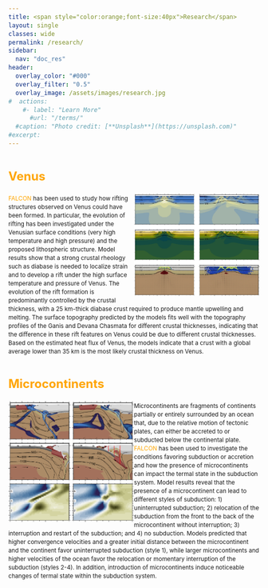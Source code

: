```yaml
---
title: <span style="color:orange;font-size:40px">Research</span>
layout: single
classes: wide
permalink: /research/
sidebar:
  nav: "doc_res"
header:
  overlay_color: "#000"
  overlay_filter: "0.5"
  overlay_image: /assets/images/research.jpg
#  actions:
    #- label: "Learn More"
      #url: "/terms/"
  #caption: "Photo credit: [**Unsplash**](https://unsplash.com)"
#excerpt: 
---
```


# <span style="font-size:24px;color:orange">Venus</span>

<div>
  <img src="/assets/images/venus.png" alt="melt" style="width:50%;float:right"/>
  <small><span style="color:orange">FALCON</span> has been used to study how rifting structures observed on Venus could have been formed. In particular, the evolution of rifting has been investigated under the Venusian surface conditions (very high temperature and high pressure) and the proposed lithospheric structure. Model results show that a strong crustal rheology such as diabase is needed to localize strain and to develop a rift under the high surface temperature and pressure of Venus. The evolution of the rift formation is predominantly controlled by the crustal thickness, with a 25 km-thick diabase crust required to produce mantle upwelling and melting. The surface topography predicted by the models fits well with the topography profiles of the Ganis and Devana Chasmata for different crustal thicknesses, indicating that the difference in these rift features on Venus could be due to different crustal thicknesses. Based on the estimated heat flux of Venus, the models indicate that a crust with a global average lower than 35 km is the most likely crustal thickness on Venus.</small>
</div>

# <span style="font-size:24px;color:orange">Microcontinents</span>

<div>
  <img src="/assets/images/micro.png" alt="melt" style="width:50%;float:left"/>
  <small>Microcontinents are fragments of continents partially or entirely surrounded by an ocean that, due to the relative motion of tectonic plates, can either be accreted to or subducted below the continental plate. <span style="color:orange">FALCON</span> has been used to investigate the conditions favoring subduction or accretion and how the presence of microcontinents can impact the termal state in the subduction system. Model results reveal that the presence of a microcontinent can lead to different styles of subduction: 1) uninterrupted subduction; 2) relocation of the subduction from the front to the back of the microcontinent without interruption; 3) interruption and restart of the subduction; and 4) no subduction. Models predicted that higher convergence velocities and a greater initial distance between the microcontinent and the continent favor uninterrupted subduction (style 1), while larger microcontinents and higher velocities of the ocean favor the relocation or momentary interruption of the subduction (styles 2-4). In addition, introduction of microcontinents induce noticeable changes of termal state within the subduction system.</small>
</div>